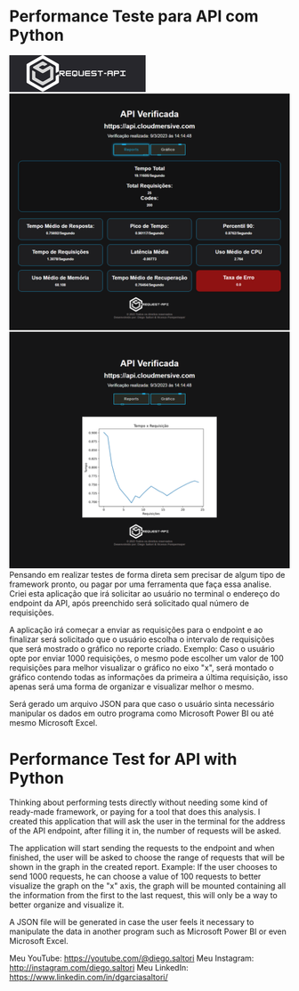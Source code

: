 # Performance Teste para API com Python

<div style="align-items:center">
  <img src="model/css/logoRT.png" alt="logo">
  <img src="/reports/reportAPI.png" alt="Report">
  <img src="/reports/graphicAPI.png" alt="Report">
</div>
Pensando em realizar testes de forma direta sem precisar de algum tipo de framework pronto, ou pagar por uma ferramenta que faça essa analise.
Criei esta aplicação que irá solicitar ao usuário no terminal o endereço do endpoint da API, após preenchido será solicitado qual número de requisições.

A aplicação irá começar a enviar as requisições para o endpoint e ao finalizar será solicitado que o usuário escolha o intervalo de requisições que será mostrado o gráfico no reporte criado.
Exemplo: Caso o usuário opte por enviar 1000 requisições, o mesmo pode escolher um valor de 100 requisições para melhor visualizar o gráfico no eixo "x", será montado o gráfico contendo todas as informações da primeira a última requisição, isso apenas será uma forma de organizar e visualizar melhor o mesmo.

Será gerado um arquivo JSON para que caso o usuário sinta necessário manipular os dados em outro programa como Microsoft Power BI ou até mesmo Microsoft Excel.

# Performance Test for API with Python

Thinking about performing tests directly without needing some kind of ready-made framework, or paying for a tool that does this analysis.
I created this application that will ask the user in the terminal for the address of the API endpoint, after filling it in, the number of requests will be asked.

The application will start sending the requests to the endpoint and when finished, the user will be asked to choose the range of requests that will be shown in the graph in the created report.
Example: If the user chooses to send 1000 requests, he can choose a value of 100 requests to better visualize the graph on the "x" axis, the graph will be mounted containing all the information from the first to the last request, this will only be a way to better organize and visualize it.

A JSON file will be generated in case the user feels it necessary to manipulate the data in another program such as Microsoft Power BI or even Microsoft Excel.

Meu YouTube: https://youtube.com/@diego.saltori
Meu Instagram: http://instagram.com/diego.saltori
Meu LinkedIn: https://www.linkedin.com/in/dgarciasaltori/
